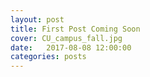 ```yaml
---
layout: post
title: First Post Coming Soon
cover: CU_campus_fall.jpg
date:   2017-08-08 12:00:00
categories: posts
---
```


